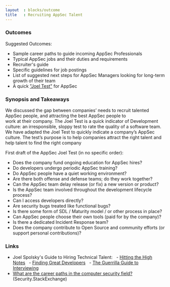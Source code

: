 ```yaml
---
layout  : blocks/outcome
title   : Recruiting AppSec Talent
---
```


### Outcomes  

Suggested Outcomes:

- Sample career paths to guide incoming AppSec Professionals
- Typical AppSec jobs and their duties and requirements 
- Recruiter's guide
- Specific guidelines for job postings
- List of suggested next steps for AppSec Managers looking for long-term growth of their team
- A quick ["Joel Test"](https://www.joelonsoftware.com/2000/08/09/the-joel-test-12-steps-to-better-code/) for AppSec
 
### Synopsis and Takeaways

We discussed the gap between companies’ needs to recruit talented AppSec people, and attracting the best AppSec people to  
work at their company.
The Joel Test is a quick indicator of Development culture: an irresponsible, sloppy test to rate the quality of a software team. 
We have adapted the Joel Test to quickly indicate a company’s AppSec culture.
The test’s purpose is to help companies attract the right talent and help talent to find the right company  

First draft of the AppSec Joel Test (in no specific order): 
- Does the company fund ongoing education for AppSec hires?
- Do developers undergo periodic AppSec training?
- Do AppSec people have a quiet working environment?
- Are there both offense and defense teams; do they work together?
- Can the AppSec team delay release (or fix) a new version or product?
- Is the AppSec team involved throughout the development lifecycle process?
- Can I access developers directly?
- Are security bugs treated like functional bugs?
- Is there some form of SDL / Maturity model / or other process in place?
- Can AppSec people choose their own tools (paid for by the company)?
- Is there a dedicated Incident Response team?
- Does the company contribute to Open Source and community efforts (or support personal contributions)?

### Links

- Joel Spolsky's Guide to Hiring Technical Talent: 
  - [Hitting the High Notes](https://www.joelonsoftware.com/2005/07/25/hitting-the-high-notes/)
  - [Finding Great Developers](https://www.joelonsoftware.com/2006/09/06/finding-great-developers-2/)
  - [The Guerrilla Guide to Interviewing](https://www.joelonsoftware.com/2006/10/25/the-guerrilla-guide-to-interviewing-version-30/)
- [What are the career paths in the computer security field?](https://security.stackexchange.com/q/3772/33) (Security.StackExchange)

